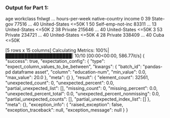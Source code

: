 ### Output for Part 1:
   age          workclass  fnlwgt  ... hours-per-week  native-country  income
0   39          State-gov   77516  ...             40   United-States   <=50K
1   50   Self-emp-not-inc   83311  ...             13   United-States   <=50K
2   38            Private  215646  ...             40   United-States   <=50K
3   53            Private  234721  ...             40   United-States   <=50K
4   28            Private  338409  ...             40            Cuba   <=50K

[5 rows x 15 columns]
Calculating Metrics: 100%|█████████████████████| 10/10 [00:00<00:00, 586.77it/s]
{
  "success": true,
  "expectation_config": {
    "type": "expect_column_values_to_be_between",
    "kwargs": {
      "batch_id": "pandas-pd dataframe asset",
      "column": "education-num",
      "min_value": 0.0,
      "max_value": 20.0
    },
    "meta": {}
  },
  "result": {
    "element_count": 32561,
    "unexpected_count": 0,
    "unexpected_percent": 0.0,
    "partial_unexpected_list": [],
    "missing_count": 0,
    "missing_percent": 0.0,
    "unexpected_percent_total": 0.0,
    "unexpected_percent_nonmissing": 0.0,
    "partial_unexpected_counts": [],
    "partial_unexpected_index_list": []
  },
  "meta": {},
  "exception_info": {
    "raised_exception": false,
    "exception_traceback": null,
    "exception_message": null
  }
}

